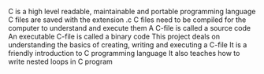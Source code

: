 C is a high level readable, maintainable and portable programming language
C files are saved with the extension .c
C files need to be compiled for the computer to understand and execute them
A C-file is called a source code
An executable C-file is called a binary code
This project deals on understanding the basics of creating, writing and executing a C-file
It is a friendly introduction to C programming language
It also teaches how to write nested loops in C program